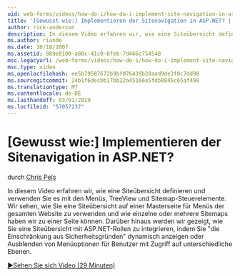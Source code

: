 ```yaml
---
uid: web-forms/videos/how-do-i/how-do-i-implement-site-navigation-in-aspnet
title: '[Gewusst wie:] Implementieren der Sitenavigation in ASP.NET? | Microsoft-Dokumentation'
author: rick-anderson
description: In diesem Video erfahren wir, wie eine Siteübersicht definieren und verwenden Sie es mit den Menüs, TreeView und Sitemap-Steuerelemente. Erfahren Sie, wie eine Siteübersicht auf einer Masterseite verwenden...
ms.author: riande
ms.date: 10/18/2007
ms.assetid: 889e8100-a80c-41c0-bfeb-7d466c754548
msc.legacyurl: /web-forms/videos/how-do-i/how-do-i-implement-site-navigation-in-aspnet
msc.type: video
ms.openlocfilehash: ee5b79587672b9bf076439b28aad9de3f0c7dd98
ms.sourcegitcommit: 24b1f6decbb17bb22a45166e5fdb0845c65af498
ms.translationtype: MT
ms.contentlocale: de-DE
ms.lasthandoff: 03/01/2019
ms.locfileid: "57057237"
---
```

<a name="how-do-i-implement-site-navigation-in-aspnet"></a>[Gewusst wie:] Implementieren der Sitenavigation in ASP.NET?
====================
durch [Chris Pels](https://twitter.com/chrispels)

In diesem Video erfahren wir, wie eine Siteübersicht definieren und verwenden Sie es mit den Menüs, TreeView und Sitemap-Steuerelemente. Wir sehen, wie Sie eine Siteübersicht auf einer Masterseite für Menüs der gesamten Website zu verwenden und wie einzelne oder mehrere Sitemaps haben wir zu einer Seite können. Darüber hinaus werden wir gezeigt, wie Sie eine Siteübersicht mit ASP.NET-Rollen zu integrieren, indem Sie "die Einschränkung aus Sicherheitsgründen" dynamisch anzeigen oder Ausblenden von Menüoptionen für Benutzer mit Zugriff auf unterschiedliche Ebenen.

[&#9654;Sehen Sie sich Video (29 Minuten)](https://channel9.msdn.com/Blogs/ASP-NET-Site-Videos/how-do-i-implement-site-navigation-in-aspnet)
